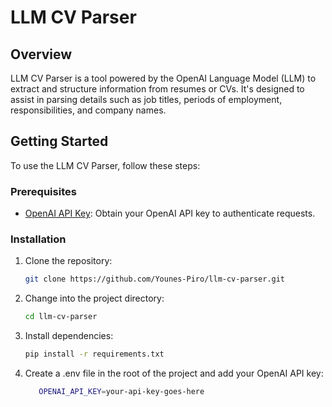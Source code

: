 # LLM CV Parser

## Overview

LLM CV Parser is a tool powered by the OpenAI Language Model (LLM) to extract and structure information from resumes or CVs. It's designed to assist in parsing details such as job titles, periods of employment, responsibilities, and company names.

## Getting Started

To use the LLM CV Parser, follow these steps:

### Prerequisites

- [OpenAI API Key](https://beta.openai.com/signup/): Obtain your OpenAI API key to authenticate requests.

### Installation

1. Clone the repository:

   ```bash
   git clone https://github.com/Younes-Piro/llm-cv-parser.git

2. Change into the project directory:

   ```bash
   cd llm-cv-parser

3. Install dependencies:

   ```bash
   pip install -r requirements.txt

4. Create a .env file in the root of the project and add your OpenAI API key:

   ```bash
      OPENAI_API_KEY=your-api-key-goes-here
   

